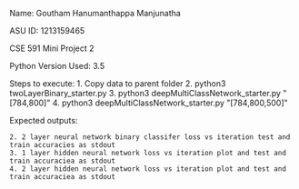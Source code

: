 Name: Goutham Hanumanthappa Manjunatha 

ASU ID: 1213159465

CSE 591 Mini Project 2

Python Version Used: 3.5

Steps to execute:
    1. Copy data to parent folder
    2. python3 twoLayerBinary_starter.py
    3. python3 deepMultiClassNetwork_starter.py  "[784,800]"
    4. python3 deepMultiClassNetwork_starter.py  "[784,800,500]"
    

Expected outputs:

    2. 2 layer neural network binary classifer loss vs iteration test and train accuracies as stdout
    3. 1 layer hidden neural network loss vs iteration plot and test and train accuraciea as stdout
    4. 2 layer hidden neural network loss vs iteration plot and test and train accuraciea as stdout

